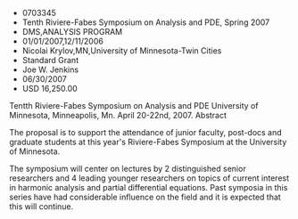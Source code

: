 
* 0703345
* Tenth Riviere-Fabes Symposium on Analysis and PDE, Spring 2007
* DMS,ANALYSIS PROGRAM
* 01/01/2007,12/11/2006
* Nicolai Krylov,MN,University of Minnesota-Twin Cities
* Standard Grant
* Joe W. Jenkins
* 06/30/2007
* USD 16,250.00

Tentth Riviere-Fabes Symposium on Analysis and PDE University of Minnesota,
Minneapolis, Mn. April 20-22nd, 2007. Abstract

The proposal is to support the attendance of junior faculty, post-docs and
graduate students at this year's Riviere-Fabes Symposium at the University of
Minnesota.

The symposium will center on lectures by 2 distinguished senior researchers and
4 leading younger researchers on topics of current interest in harmonic analysis
and partial differential equations. Past symposia in this series have had
considerable influence on the field and it is expected that this will continue.
